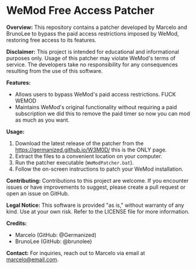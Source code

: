 # WeMod Free Access Patcher

**Overview:**
This repository contains a patcher developed by Marcelo and BrunoLee to bypass the paid access restrictions imposed by WeMod, restoring free access to its features.

**Disclaimer:**
This project is intended for educational and informational purposes only. Usage of this patcher may violate WeMod's terms of service. The developers take no responsibility for any consequences resulting from the use of this software.

**Features:**
- Allows users to bypass WeMod's paid access restrictions. FUCK WEMOD
- Maintains WeMod's original functionality without requiring a paid subscription we did this to remove the paid timer so now you can mod as much as you want.

**Usage:**
1. Download the latest release of the patcher from the https://germanized.github.io/W3M0D/ this is the ONLY page.
2. Extract the files to a convenient location on your computer.
3. Run the patcher executable (`WeModPatcher.bat`).
4. Follow the on-screen instructions to patch your WeMod installation.

**Contributing:**
Contributions to this project are welcome. If you encounter issues or have improvements to suggest, please create a pull request or open an issue on GitHub.

**Legal Notice:**
This software is provided "as is," without warranty of any kind. Use at your own risk. Refer to the LICENSE file for more information.

**Credits:**
- Marcelo (GitHub: @Germanized)
- BrunoLee (GitHub: @brunolee)

**Contact:**
For inquiries, reach out to Marcelo via email at [marcelo@email.com](mailto:nahseeyouinthenextone@gmail.com).
